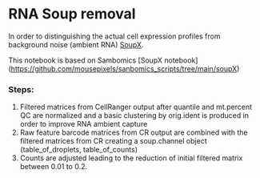 # RNA Soup removal
In order to distinguishing the actual cell expression profiles from background noise (ambient RNA) [SoupX](https://github.com/constantAmateur/SoupX).

This notebook is based on Sambomics [SoupX notebook] (https://github.com/mousepixels/sanbomics_scripts/tree/main/soupX)

### Steps:

1) Filtered matrices from CellRanger output after quantile and mt.percent QC are normalized and a basic clustering by orig.ident is produced in order to improve RNA ambient capture
2) Raw feature barcode matrices from CR output are combined with the filtered matrices from CR creating a soup.channel object (table_of_droplets, table_of_counts)
3) Counts are adjusted leading to the reduction of initial filtered matrix between 0.01 to 0.2.
